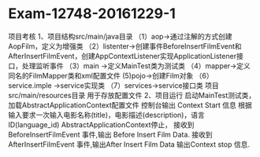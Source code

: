 # Exam-12748-20161229-1
项目考核
1、项目结构src/main/java目录
   （1）aop->通过注解的方式创建AopFilm，定义为增强类
   （2）listenter->创建事件BeforeInsertFilmEvent和AfterInsertFilmEvent，创建AppContextListener实现ApplicationListener接口，处理监听事件
   （3）main ->定义MainTest类为测试类
   （4）mapper->定义同名的FilmMapper类和xml配置文件
   (5)pojo->创建Film对象
   （6）service.imple ->service实现类
   （7）services->service接口类
   项目src/main/resources目录  用于存放配置文件
2、项目运行
   启动MainTest测试类，加载AbstractApplicationContext配置文件  控制台输出 Context Start 信息
   根据输入要求一次输入电影名称(title)，电影描述(description)，语言 ID(language_id)
   AbstractApplicationContext停止，
   接收到 BeforeInsertFilmEvent 事件,输出 Before Insert Film Data.
   接收到AfterInsertFilmEvent 事件,输出After Insert Film Data
   输出Context stop 信息.
   
